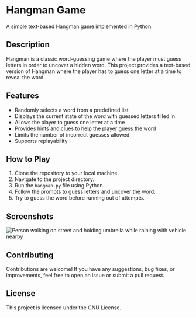 
# Hangman Game

A simple text-based Hangman game implemented in Python.

## Description

Hangman is a classic word-guessing game where the player must guess letters in order to uncover a hidden word. This project provides a text-based version of Hangman where the player has to guess one letter at a time to reveal the word.

## Features

- Randomly selects a word from a predefined list
- Displays the current state of the word with guessed letters filled in
- Allows the player to guess one letter at a time
- Provides hints and clues to help the player guess the word
- Limits the number of incorrect guesses allowed
- Supports replayability

## How to Play

1. Clone the repository to your local machine.
2. Navigate to the project directory.
3. Run the `hangman.py` file using Python.
4. Follow the prompts to guess letters and uncover the word.
5. Try to guess the word before running out of attempts.

## Screenshots

![Person walking on street and holding umbrella while raining with vehicle nearby](https://unsplash.com/photos/GXEZuWo5m4I)


## Contributing

Contributions are welcome! If you have any suggestions, bug fixes, or improvements, feel free to open an issue or submit a pull request.

## License

This project is licensed under the GNU License.
